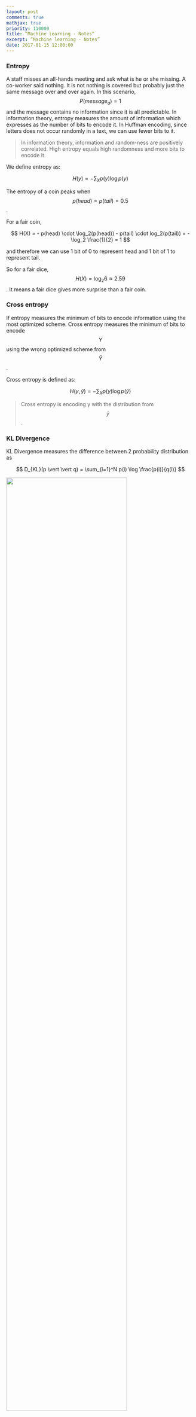 ```yaml
---
layout: post
comments: true
mathjax: true
priority: 110000
title: “Machine learning - Notes”
excerpt: “Machine learning - Notes”
date: 2017-01-15 12:00:00
---
```


### Entropy

A staff misses an all-hands meeting and ask what is he or she missing. A co-worker said nothing. It is not nothing is covered but probably just the same message over and over again. In this scenario, $$P(message_a)=1$$ and the message contains no information since it is all predictable. In information theory, entropy measures the amount of information which expresses as the number of bits to encode it. In Huffman encoding, since letters does not occur randomly in a text, we can use fewer bits to it.

> In information theory, information and random-ness are positively correlated. High entropy equals high randomness and more bits to encode it.

We define entropy as:

$$
H(y) = - \sum_X p(y) \log p(y)
$$

The entropy of a coin peaks when $$p(head)=p(tail)=0.5$$. 

For a fair coin, 

$$ H(X) = - p(head) \cdot \log_2(p(head)) - p(tail) \cdot log_2(p(tail)) =  - \log_2 \frac{1}{2} = 1 $$ 

and therefore we can use 1 bit of 0 to represent head and 1 bit of 1 to represent tail.

So for a fair dice, $$ H(X) = \log_2 6 \approx 2.59 $$. It means a fair dice gives more surprise than a fair coin.

### Cross entropy

If entropy measures the minimum of bits to encode information using the most optimized scheme. Cross entropy measures the minimum of bits to encode $$Y$$ using the wrong optimized scheme from $$\hat{Y}$$.

Cross entropy is defined as:

$$
H(y, \hat{y}) = - \sum_X p(y) \log p(\hat{y})
$$

> Cross entropy is encoding y with the distribution from $$\hat{y}$$.

### KL Divergence

KL Divergence measures the difference between 2 probability distribution as

$$
D_{KL}(p \vert \vert q) = \sum_{i=1}^N p(i) \log \frac{p(i)}{q(i)} 
$$

<div class="imgcap">
<img src="/assets/ml/kl.png" style="border:none;width:80%">
</div>
Diagram source Wikipedia.

Recall:

$$
\begin{split}
H(p) & = - \sum p \log p \\
H(p, q) & = - \sum p \log q \\
D_{KL}(p \vert \vert q) & = \sum p \log \frac{p}{q} \\
\end{split}
$$

Compute cross entropy:

$$
\begin{split}
H(p, q) & = - \sum p \log q \\
   & = - \sum p \log p + \sum p \log p - \sum p \log q \\
   & = H(p) + \sum p \log \frac{p}{q} \\
   & = H(p) + D_{KL}(p \vert \vert q) 		 
\end{split}
$$

So cross entropy is the sum of entropy and KL-divergence.

$$
\begin{split}
H(p, q) & =  H(p) + D_{KL}(p \vert \vert q) 		 
\end{split}
$$


### Maximum Likelihood Estimation

Maximum Likelihood Estimation (MLE) is the same as minimize KL Divergence:

$$
\begin{split}
\hat\theta & = \arg\max_{\theta} \prod^N_{i=1} p(x_i \vert \theta ) \\
& = \arg\max_{\theta} \sum^N_{i=1} \log p(x_i \vert \theta ) \\
& = \arg\max_{\theta} \frac{1}{N} \sum^N_{i=1} \log p(x_i \vert \theta ) - \frac{1}{N} \sum^N_{i=1} \log p(x_i \vert \theta_0 ) \\
& = \arg\max_{\theta} \sum^N_{i=1} \log \frac {p(x_i \vert \theta )}{p(x_i \vert \theta_0 )} \\
& = \arg\max_{\theta} \sum_{x_i \in X} P(x_i \vert \theta_0) \log \frac {p(x_i \vert \theta )}{p(x_i \vert 
\theta_0 )} \\
& \implies \arg\min_{\theta}  D_{KL}(P(x_i \vert \theta_0) \vert \vert P(x_i \vert \theta)) \\
\end{split}
$$

which $$\theta_0$$ is the ground truth.

$$
\begin{split}
\hat\theta & = \arg\max_{\theta} \sum_{x_i \in X} P(x_i \vert \theta_0) \log \frac {p(x_i \vert \theta )}{p(x_i \vert \theta_0 )} \\
& = \arg\min_{\theta} \sum_{x_i \in X} P(x_i \vert \theta_0) \log p(x_i \vert \theta_0 ) -  P(x_i \vert \theta_0) \log p(x_i \vert \theta ) \\ 
& \implies \arg\min_{\theta} H(real world) - H(model)\\
\end{split}
$$

#### Linear regression with gaussian distribution

Using linear regression with gaussian distribution with $$ \mu = x\theta$$:


$$
y_i \sim \mathcal{N}(x_i^T\theta, \sigma^2) = x_i^T\theta + \mathcal{N}(0, \sigma_2)
$$

Likelihood:

$$
\begin{split}
p(y \vert x, \theta, \sigma) & = \prod_{i=1}^n p(y_i \vert x_i, \theta, \sigma) \\
& = \prod_{i=1}^n (2 \pi \sigma^2)^{-1/2}e^{- \frac{1}{2 \sigma^2}(y_i - x^T_i \theta)^2} \\
& = (2 \pi \sigma^2)^{-n/2}e^{- \frac{1}{2 \sigma^2} \sum^n_{i=1}(y_i - x^T_i \theta)^2} \\
& = (2 \pi \sigma^2)^{-n/2}e^{- \frac{1}{2 \sigma^2} (y - x \theta)^T(y - x \theta)} \\
\end{split}
$$

MLE by optimizing the log likelihood $$l$$:

$$
\begin{split}
l(\theta) & = \log(p(y \vert x, \theta, \sigma)) \\
& = -\frac{n}{2} \log(2 \pi \sigma^2) - \frac{1}{2 \sigma^2}(y - x \theta)^T(y - x \theta) \\
\\
\frac{\partial l(\theta)}{\partial \theta} & = 0 - \frac{1}{2 \sigma^2} [0 - 2 x^Ty + 2x^Tx\theta] = 0\\
\hat\theta & = (x^Tx)^{-1}x^Ty
\end{split}
$$

The inverse of $$x$$ may not be well conditioned. We can add a $$\delta$$ to improve the solution:

$$
\begin{split}
\hat\theta & = (x^Tx)^{-1}x^Ty \\
\hat\theta & = (x^Tx + \delta^2 I )^{-1}x^Ty \\
\end{split}
$$

Let's assume the cost function is: (A MSE + regularization.)

$$
J(\theta) = (y -x\theta)^T(y-x\theta) + \delta^2\theta^T\theta 
$$

The following proves that $$\hat\theta$$ is the solution for the cost function above.

$$
\begin{split}
\frac{\partial{J(\theta)}}{\partial \theta} & = 2 x^Tx\theta - 2x^Ty + 2 \delta^2 I \theta = 0 \\
& = (x^Tx + \delta^2 I ) \theta = x^Ty
\end{split}
$$

We can rewrite the regularization as an optimization constraint which the $$ \vert \vert \theta \vert \vert $$ needs to smaller than $$ t(\delta) $$.

$$
\min_{\theta^T\theta \le t(\delta)} (y-x\theta)^T(y-x\theta)
$$

### Bayesian linear regression

We can also apply Bayesian inference with prior $$\mathcal{N}(\theta \vert \theta_0, V_0)$$ and likelihood $$ \mathcal{N}(y \vert x\theta, \sigma^2 I ) $$ to compute the posterior.

$$
\begin{split}
p( \theta \vert x, y, \sigma^2) & \sim \mathcal{N}(\theta \vert \theta_0, V_0) \mathcal{N}(y \vert x\theta, \sigma^2 I ) = \mathcal{N}(\theta \vert \theta_n, V_n) \\
\theta_n & = V_n V^{-1}_0 \theta_0 + \frac{1}{\sigma^2}V_nx^Ty \\
V^{-1}_n & = V^{-1}_0 + \frac{1}{\sigma^2}x^Tx
\end{split}
$$

Comparison between MLE linear regression and Bayesian linear regression
<div class="imgcap">
<img src="/assets/ml/ar.png" style="border:none;width:80%">
</div>
Source Nando de Freitas, UBC machine learning class.

### Bias and variance

There are two sources of error. The variance is error sensitivity to small changes in the training set. It is often the result of overfitting: powerful model but not enough data. On the other hand, bias happens when the model is not powerful enough to make accurate prediction (underfitting). Usually a high variance but low bias model makes in-consistence prediction when trained with different batches of input. But the average prediction is close to the true value. The orange dots below are predictions make by a deep network. The predictions made by a highly variance model generate predictions widely spread around the true value. A highly variance model make consistence predictions but it is off from the true value.

<div class="imgcap">
<img src="/assets/ml/var.png" style="border:none;width:60%">
</div>

We define bias and variance as:

$$
\begin{split}
bias(\hat\theta) & = \mathbb{E}_{p(D\vert \theta_0)} (\hat\theta) - \theta_0 = \overline\theta - \theta_0 \\
\mathbb{V} (\hat\theta) & = \mathbb{E}_{p(D\vert \theta_0)} (\hat\theta - \overline\theta)^2 \\
\end{split}
$$

Here we proof that the mean square error is actually compose of a bias and a variance.

$$
\begin{split}
MSE & = \mathbb{E} (\hat\theta - \theta_0)^2 \\
& = \mathbb{E} [2 (\overline\theta^2 - \theta_0 \overline\theta - \overline\theta \hat \theta -  \theta_0 \hat\theta) + (\hat\theta - \theta_0)^2] \\
& = \mathbb{E} [\overline\theta^2 - 2 \theta_0 \overline\theta + \overline\theta^2] + \mathbb{E} [\overline\theta^2 - 2 \overline\theta \hat \theta + \overline\theta^2)] \\
 & = (\overline\theta - \theta_0)^2 + \mathbb{E} (\hat\theta - \overline\theta)^2 \\
& = bias(\hat\theta)^2 + \mathbb{V} (\hat\theta) \\
\end{split}
$$

Given:

$$
\begin{split}
& \mathbb{E} (\overline\theta^2 - \theta_0 \overline\theta - \overline\theta \hat \theta -  \theta_0 \hat\theta) \\
& = \overline\theta^2 - \theta_0\overline\theta - \overline\theta^2 - \theta_0\overline\theta \\
& = 0 \\
\end{split}
$$
 
> Simple model has high bias. Overfitting a high complexity model causes high variance.


### Norms
L1-norm (Manhattan distance)

$$
\begin{split}
L_1 & = \| x \|_1 =  \sum^d_{i=0} \vert x_i \vert  \\
\| x - y \|_1 & =  \sum^d_{i=0} \vert x_i - y_i \vert  \\
\end{split}
$$

L2-norm (Euclidian distance)

$$
\begin{split}
L_2  & = \| x \|_2 = \| x \| =  \sqrt{\sum^d_{i=0} x_i^2}  \\
L_2^2  & =  \sum^d_{i=0} x_i^2 = x^Tx  \\
\| x - y \| & =  \sqrt{\sum^d_{i=0} (x_i - y_i)^2}  \\
\end{split}
$$

Lp-norm

$$
\begin{split}
L_p  & = \| x \|_p =  \sqrt[p]{\sum^d_{i=0} x_i^p}  \\
\end{split}
$$

$$
\begin{split}
L_\infty (x) &  =  max(\vert x_i \vert)  \\
\end{split}
$$

L0-norm

$$
L_0 = \begin{cases}
                        0 \quad \text{ if } x_i = 0 \\
                        1 \quad \text{otherwise}
                    \end{cases}
$$

### L2 regularization

$$
\begin{split}
J(W) & = \frac{1}{2} \| xw - y \|^2 + \frac{\lambda}{2} \| w \|^2
& = MSE + \text{ regularization cost }
\end{split}
$$

$$ W^*_a$$ is where regularization cost is 0 and $$ W^*_b $$ is where MSE is minimum. The optimal solution for $$J$$ is where the concentric circle meet with the eclipse.

<div class="imgcap">
<img src="/assets/ml/L2.png" style="border:none;width:35%">
</div>

This is the same as minimizing mean square error with the L2-norm constraint.

L2-regularize MSE is also called **ridge regression**.

### L1 regularization

$$
\begin{split}
J(W) & = \frac{1}{2} \| xw - y \|^2 + \frac{\lambda}{2} \vert w \vert
& = MSE + \text{ regularization cost }
\end{split}
$$

<div class="imgcap">
<img src="/assets/ml/L1.png" style="border:none;width:35%">
</div>

L1 regularization has a tendency to push $$w_i$$ to 0. ie L2-regularization increases the sparsity of $$w$$.

